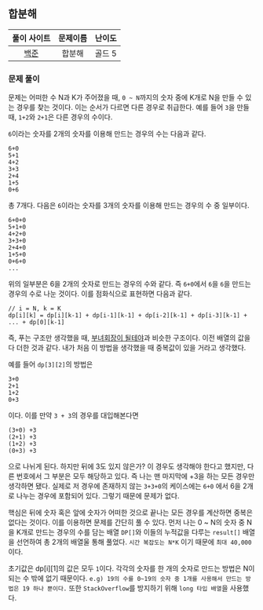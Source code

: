 ## 합분해

|풀이 사이트|문제이름|난이도|
|:---:|:---:|:---:|
|[백준](https://www.acmicpc.net/problem/2225)|합분해|골드 5|

### 문제 풀이

문제는 어떠한 수 N과 K가 주어졌을 때, `0 ~ N`까지의 숫자 중에 K개로 N을 만들 수 있는 경우를 찾는 것이다. 이는 순서가 다르면 다른 경우로 취급한다. 예를 들어 `3`을 만들 때, `1+2`와 `2+1`은 다른 경우의 수이다.

`6`이라는 숫자를 2개의 숫자를 이용해 만드는 경우의 수는 다음과 같다.

```
6+0
5+1
4+2
3+3
2+4
1+5
0+6
```

총 7개다. 다음은 `6`이라는 숫자를 3개의 숫자를 이용해 만드는 경우의 수 중 일부이다.

```
6+0+0
5+1+0
4+2+0
3+3+0
2+4+0
1+5+0
0+6+0
...
```

위의 일부분은 6을 2개의 숫자로 만드는 경우의 수와 같다. 즉 `6+0`에서 `6`을 `6`을 만드는 경우의 수로 나눈 것이다. 이를 점화식으로 표현하면 다음과 같다.
```
// i = N, k = K
dp[i][k] = dp[i][k-1] + dp[i-1][k-1] + dp[i-2][k-1] + dp[i-3][k-1] + ... + dp[0][k-1]
```

즉, 푸는 구조만 생각했을 때, [부녀회장이 될테야](../[브론즈1]%20부녀회장이%20될테야/README.md)과 비슷한 구조이다. 이전 배열의 값을 다 더한 것과 같다. 내가 처음 이 방법을 생각했을 때 중복값이 있을 거라고 생각했다.

예를 들어 `dp[3][2]`의 방법은
```
3+0
2+1
1+2
0+3
```
이다. 이를 만약 `3 + 3`의 경우를 대입해본다면
```
(3+0) +3
(2+1) +3
(1+2) +3
(0+3) +3
```

으로 나뉘게 된다. 하지만 뒤에 3도 있지 않은가? 이 경우도 생각해야 한다고 했지만, 다른 번호에서 그 부분은 모두 해당하고 있다. 즉 나는 맨 마지막에 +3을 하는 모든 경우만 생각하면 됐다. 실제로 저 경우에 존재하지 않는 `3+3+0`의 케이스에는 `6+0` 에서 6을 2개로 나누는 경우에 포함되어 있다. 그렇기 때문에 문제가 없다.

핵심은 뒤에 숫자 혹은 앞에 숫자가 어떠한 것으로 끝나는 모든 경우를 계산하면 중복은 없다는 것이다. 이를 이용하면 문제를 간단히 풀 수 있다. 먼저 나는 0 ~ N의 숫자 중 N을 K개로 만드는 경우의 수를 담는 배열 `DP[]`와 이들의 누적값을 다루는 `result[]` 배열을 선언하여 총 2개의 배열울 통해 풀었다. `시간 복잡도는 N*K` 이기 때문에 `최대 40,000` 이다. 

초기값은 dp[i][1]의 값은 모두 `1`이다. 각각의 숫자를 한 개의 숫자로 만드는 방법은 N이 되는 수 밖에 없기 때문이다.
`e.g) 19의 수를 0~19의 숫자 중 1개를 사용해서 만드는 방법은 19 하나 뿐이다.` 또한 `StackOverflow`를 방지하기 위해 `long 타입 배열`을 사용했다.